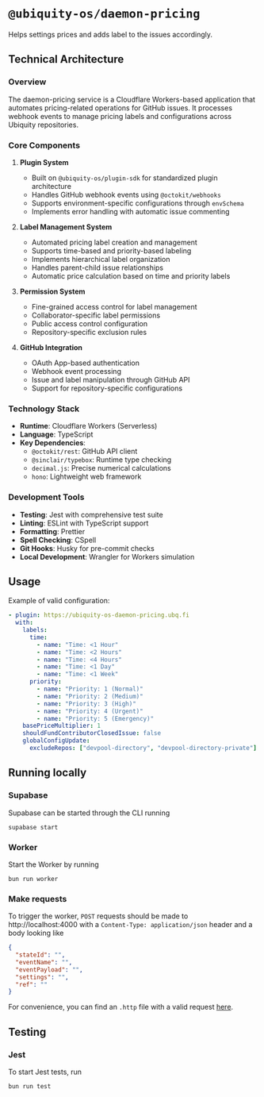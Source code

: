 # `@ubiquity-os/daemon-pricing`

Helps settings prices and adds label to the issues accordingly.

## Technical Architecture

### Overview

The daemon-pricing service is a Cloudflare Workers-based application that automates pricing-related operations for GitHub issues. It processes webhook events to manage pricing labels and configurations across Ubiquity repositories.

### Core Components

1. **Plugin System**
   - Built on `@ubiquity-os/plugin-sdk` for standardized plugin architecture
   - Handles GitHub webhook events using `@octokit/webhooks`
   - Supports environment-specific configurations through `envSchema`
   - Implements error handling with automatic issue commenting

2. **Label Management System**
   - Automated pricing label creation and management
   - Supports time-based and priority-based labeling
   - Implements hierarchical label organization
   - Handles parent-child issue relationships
   - Automatic price calculation based on time and priority labels

3. **Permission System**
   - Fine-grained access control for label management
   - Collaborator-specific label permissions
   - Public access control configuration
   - Repository-specific exclusion rules

4. **GitHub Integration**
   - OAuth App-based authentication
   - Webhook event processing
   - Issue and label manipulation through GitHub API
   - Support for repository-specific configurations

### Technology Stack

- **Runtime**: Cloudflare Workers (Serverless)
- **Language**: TypeScript
- **Key Dependencies**:
  - `@octokit/rest`: GitHub API client
  - `@sinclair/typebox`: Runtime type checking
  - `decimal.js`: Precise numerical calculations
  - `hono`: Lightweight web framework

### Development Tools

- **Testing**: Jest with comprehensive test suite
- **Linting**: ESLint with TypeScript support
- **Formatting**: Prettier
- **Spell Checking**: CSpell
- **Git Hooks**: Husky for pre-commit checks
- **Local Development**: Wrangler for Workers simulation

## Usage

Example of valid configuration:

```yml
- plugin: https://ubiquity-os-daemon-pricing.ubq.fi
  with:
    labels:
      time:
        - name: "Time: <1 Hour"
        - name: "Time: <2 Hours"
        - name: "Time: <4 Hours"
        - name: "Time: <1 Day"
        - name: "Time: <1 Week"
      priority:
        - name: "Priority: 1 (Normal)"
        - name: "Priority: 2 (Medium)"
        - name: "Priority: 3 (High)"
        - name: "Priority: 4 (Urgent)"
        - name: "Priority: 5 (Emergency)"
    basePriceMultiplier: 1
    shouldFundContributorClosedIssue: false
    globalConfigUpdate:
      excludeRepos: ["devpool-directory", "devpool-directory-private"]
```

## Running locally

### Supabase

Supabase can be started through the CLI running

```shell
supabase start
```

### Worker

Start the Worker by running

```shell
bun run worker
```

### Make requests

To trigger the worker, `POST` requests should be made to http://localhost:4000 with a `Content-Type: application/json`
header and a body
looking like

```json
{
  "stateId": "",
  "eventName": "",
  "eventPayload": "",
  "settings": "",
  "ref": ""
}
```

For convenience, you can find an `.http` file with a valid request [here](/tests/http/request.http).

## Testing

### Jest

To start Jest tests, run

```shell
bun run test
```
